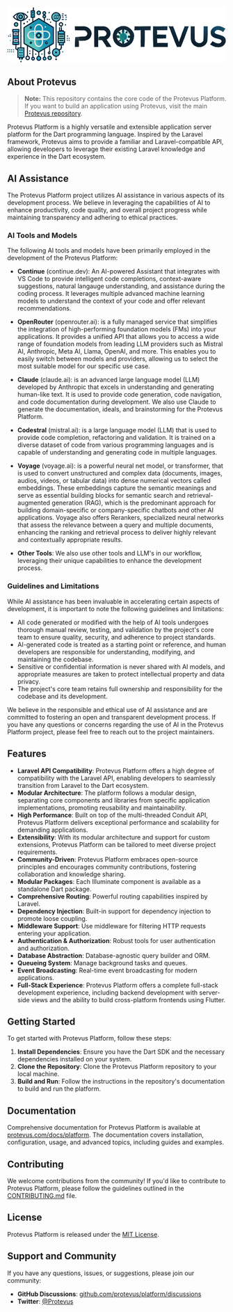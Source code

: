 <p align="center"><a href="https://laravel.com" target="_blank"><img src="https://raw.githubusercontent.com/protevus/branding/main/protevus-logo-bg.png"></a></p>

## About Protevus

> **Note:** This repository contains the core code of the Protevus Platform. If you want to build an application using Protevus, visit the main [Protevus repository](https://github.com/protevus/protevus).

Protevus Platform is a highly versatile and extensible application server platform for the Dart programming language. Inspired by the Laravel framework, Protevus aims to provide a familiar and Laravel-compatible API, allowing developers to leverage their existing Laravel knowledge and experience in the Dart ecosystem.

## AI Assistance

The Protevus Platform project utilizes AI assistance in various aspects of its development process. We believe in leveraging the capabilities of AI to enhance productivity, code quality, and overall project progress while maintaining transparency and adhering to ethical practices.

### AI Tools and Models

The following AI tools and models have been primarily employed in the development of the Protevus Platform:

- **Continue** (continue.dev): An AI-powered Assistant that integrates with VS Code to provide intelligent code completions, context-aware suggestions, natural langauge understanding, and assistance during the coding process. It leverages multiple advanced machine learning models to understand the context of your code and offer relevant recommendations.

- **OpenRouter** (openrouter.ai):  is a fully managed service that simplifies the integration of high-performing foundation models (FMs) into your applications. It provides a unified API that allows you to access a wide range of foundation models from leading LLM providers such as Mistral AI, Anthropic, Meta AI, Llama, OpenAI, and more. This enables you to easily switch between models and providers, allowing us to select the most suitable model for our specific use case.

- **Claude** (claude.ai): is an advanced large language model (LLM) developed by Anthropic that excels in understanding and generating human-like text. It is used to provide code generation, code navigation, and code documentation during development. We also use Claude to generate the documentation, ideals, and brainstorming for the Protevus Platform.

- **Codestral** (mistral.ai): is a large language model (LLM) that is used to provide code completion, refactoring and validation. It is trained on a diverse dataset of code from various programming languages and is capable of understanding and generating code in multiple languages.

- **Voyage** (voyage.ai): is a powerful neural net model, or transformer, that is used to convert unstructured and complex data (documents, images, audios, videos, or tabular data) into dense numerical vectors called embeddings. These embeddings capture the semantic meanings and serve as essential building blocks for semantic search and retrieval-augmented generation (RAG), which is the predominant approach for building domain-specific or company-specific chatbots and other AI applications. Voyage also offers Rerankers, specialized neural networks that assess the relevance between a query and multiple documents, enhancing the ranking and retrieval process to deliver highly relevant and contextually appropriate results.

- **Other Tools**: We also use other tools and LLM's in our workflow, leveraging their unique capabilities to enhance the development process.

### Guidelines and Limitations

While AI assistance has been invaluable in accelerating certain aspects of development, it is important to note the following guidelines and limitations:

- All code generated or modified with the help of AI tools undergoes thorough manual review, testing, and validation by the project's core team to ensure quality, security, and adherence to project standards.
- AI-generated code is treated as a starting point or reference, and human developers are responsible for understanding, modifying, and maintaining the codebase.
- Sensitive or confidential information is never shared with AI models, and appropriate measures are taken to protect intellectual property and data privacy.
- The project's core team retains full ownership and responsibility for the codebase and its development.

We believe in the responsible and ethical use of AI assistance and are committed to fostering an open and transparent development process. If you have any questions or concerns regarding the use of AI in the Protevus Platform project, please feel free to reach out to the project maintainers.

## Features

- **Laravel API Compatibility**: Protevus Platform offers a high degree of compatibility with the Laravel API, enabling developers to seamlessly transition from Laravel to the Dart ecosystem.
- **Modular Architecture**: The platform follows a modular design, separating core components and libraries from specific application implementations, promoting reusability and maintainability.
- **High Performance**: Built on top of the multi-threaded Conduit API, Protevus Platform delivers exceptional performance and scalability for demanding applications.
- **Extensibility**: With its modular architecture and support for custom extensions, Protevus Platform can be tailored to meet diverse project requirements.
- **Community-Driven**: Protevus Platform embraces open-source principles and encourages community contributions, fostering collaboration and knowledge sharing.
- **Modular Packages**: Each Illuminate component is available as a standalone Dart package.
- **Comprehensive Routing**: Powerful routing capabilities inspired by Laravel.
- **Dependency Injection**: Built-in support for dependency injection to promote loose coupling.
- **Middleware Support**: Use middleware for filtering HTTP requests entering your application.
- **Authentication & Authorization**: Robust tools for user authentication and authorization.
- **Database Abstraction**: Database-agnostic query builder and ORM.
- **Queueing System**: Manage background tasks and queues.
- **Event Broadcasting**: Real-time event broadcasting for modern applications.
- **Full-Stack Experience**: Protevus Platform offers a complete full-stack development experience, including backend development with server-side views and the ability to build cross-platform frontends using Flutter.

## Getting Started

To get started with Protevus Platform, follow these steps:

1. **Install Dependencies**: Ensure you have the Dart SDK and the necessary dependencies installed on your system.
2. **Clone the Repository**: Clone the Protevus Platform repository to your local machine.
3. **Build and Run**: Follow the instructions in the repository's documentation to build and run the platform.

## Documentation

Comprehensive documentation for Protevus Platform is available at [protevus.com/docs/platform](https://protevus.com/docs/platform). The documentation covers installation, configuration, usage, and advanced topics, including guides and examples.

## Contributing

We welcome contributions from the community! If you'd like to contribute to Protevus Platform, please follow the guidelines outlined in the [CONTRIBUTING.md](CONTRIBUTING.md) file.

## License

Protevus Platform is released under the [MIT License](LICENSE).

## Support and Community

If you have any questions, issues, or suggestions, please join our community:

- **GitHub Discussions**: [github.com/protevus/platform/discussions](https://github.com/protevus/platform/discussions)
- **Twitter**: [@Protevus](https://twitter.com/Protevus)
